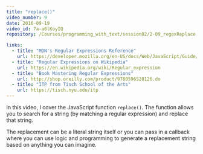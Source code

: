 ```yaml
---
title: "replace()"
video_number: 9
date: 2016-09-19
video_id: 7a-a6lKoyIQ
repository: /Courses/programming_with_text/session02/2-09_regexReplace

links:
  - title: "MDN's Regular Expressions Reference"
    url: https://developer.mozilla.org/en-US/docs/Web/JavaScript/Guide/Regular_Expressions
  - title: "Regular Expressions on Wikipedia"
    url: https://en.wikipedia.org/wiki/Regular_expression
  - title: "Book Mastering Regular Expressions"
    url: http://shop.oreilly.com/product/9780596528126.do
  - title: "ITP from Tisch School of the Arts"
    url: https://tisch.nyu.edu/itp
---
```


In this video, I cover the JavaScript function `replace()`. The function allows you to search for a string (by matching a regular expression) and replace that string.

The replacement can be a literal string itself or you can pass in a callback where you can use logic and programming to generate a replacement string based on anything you can imagine.
